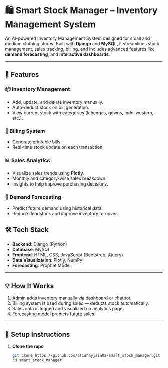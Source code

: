 # 🛍️ Smart Stock Manager – Inventory Management System

An AI-powered Inventory Management System designed for small and medium clothing stores. Built with **Django** and **MySQL**, it streamlines stock management, sales tracking, billing, and includes advanced features like **demand forecasting**, and **interactive dashboards**.

---

## 🚀 Features

### 📦 Inventory Management
- Add, update, and delete inventory manually.
- Auto-deduct stock on bill generation.
- View current stock with categories (lehengas, gowns, Indo-western, etc.).

### 🧾 Billing System
- Generate printable bills.
- Real-time stock update on each transaction.

### 📊 Sales Analytics
- Visualize sales trends using **Plotly**.
- Monthly and category-wise sales breakdown.
- Insights to help improve purchasing decisions.

### 🔮 Demand Forecasting
- Predict future demand using historical data.
- Reduce deadstock and improve inventory turnover.
  

## 🛠️ Tech Stack

- **Backend**: Django (Python)
- **Database**: MySQL
- **Frontend**: HTML, CSS, JavaScript (Bootstrap, jQuery)
- **Data Visualization**: Plotly, NumPy
- **Forecasting**: Prophet Model

---

## 💡 How It Works

1. Admin adds inventory manually via dashboard or chatbot.
2. Billing system is used during sales — deducts stock automatically.
3. Sales data is logged and visualized on analytics page.
4. Forecasting model predicts future sales.
   
---

## 🔧 Setup Instructions

1. **Clone the repo**
   ```bash
   git clone https://github.com/atishayjain02/smart_stock_manager.git
   cd smart_stock_manager
